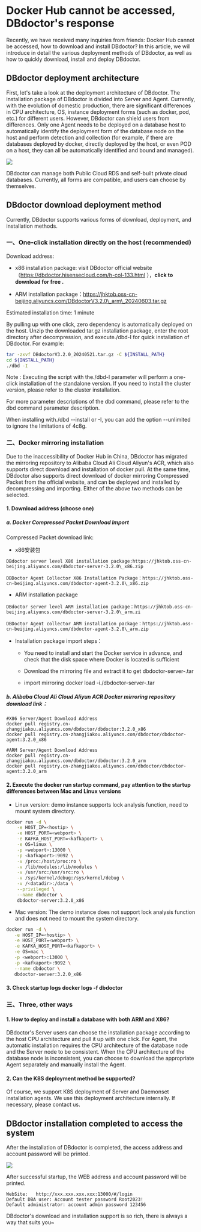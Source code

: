 # Docker Hub cannot be accessed, DBdoctor's response

Recently, we have received many inquiries from friends: Docker Hub cannot be accessed, how to download and install DBdoctor? In this article, we will introduce in detail the various deployment methods of DBdoctor, as well as how to quickly download, install and deploy DBdoctor.

## DBdoctor deployment architecture

First, let's take a look at the deployment architecture of DBdoctor. The installation package of DBdoctor is divided into Server and Agent. Currently, with the evolution of domestic production, there are significant differences in CPU architecture, OS, instance deployment forms (such as docker, pod, etc.) for different users. However, DBdoctor can shield users from differences. Only one Agent needs to be deployed on a database host to automatically identify the deployment form of the database node on the host and perform detection and collection (for example, if there are databases deployed by docker, directly deployed by the host, or even POD on a host, they can all be automatically identified and bound and managed).

![](https://mmbiz.qpic.cn/mmbiz_png/dFRFrFfpIZk0bjmTCaIoXf2jaoqHQicictxKLry3vc5yiaJ6jd5aWX43ibQ3rOMiaagB7PWufyXRpZ2tjdpWUOiaj7Rg/640?wx_fmt=png&from=appmsg&tp=webp&wxfrom=5&wx_lazy=1&wx_co=1)

DBdoctor can manage both Public Cloud RDS and self-built private cloud databases. Currently, all forms are compatible, and users can choose by themselves.

## DBdoctor download deployment method

Currently, DBdoctor supports various forms of download, deployment, and installation methods.

### 一、One-click installation directly on the host (recommended)

Download address:

- x86 installation package: visit DBdoctor official website（https://dbdoctor.hisensecloud.com/h-col-133.html ），**click to download for free .**

- ARM installation package：https://jhktob.oss-cn-beijing.aliyuncs.com/DBdoctorV3.2.0\_arm\_20240603.tar.gz

Estimated installation time: 1 minute

By pulling up with one click, zero dependency is automatically deployed on the host. Unzip the downloaded tar.gz installation package, enter the root directory after decompression, and execute./dbd-I for quick installation of DBdoctor. For example:
```Bash
tar -zxvf DBdoctorV3.2.0_20240521.tar.gz -C ${INSTALL_PATH} 
cd ${INSTALL_PATH}
./dbd -I
```
Note : Executing the script with the./dbd-I parameter will perform a one-click installation of the standalone version. If you need to install the cluster version, please refer to the cluster installation.

For more parameter descriptions of the dbd command, please refer to the dbd command parameter description.

When installing with./dbd --install or -I, you can add the option --unlimited to ignore the limitations of 4c8g.
### 二、Docker mirroring installation

Due to the inaccessibility of Docker Hub in China, DBdoctor has migrated the mirroring repository to Alibaba Cloud Ali Cloud Aliyun's ACR, which also supports direct download and installation of docker pull. At the same time, DBdoctor also supports direct download of docker mirroring Compressed Packet from the official website, and can be deployed and installed by decompressing and importing. Either of the above two methods can be selected.

#### 1. Download address (choose one)

##### a. Docker Compressed Packet Download Import
Compressed Packet download link:
- x86安装包
```
DBdoctor server level X86 installation package:https://jhktob.oss-cn-beijing.aliyuncs.com/dbdoctor-server-3.2.0\_x86.zip

DBDoctor Agent Collector X86 Installation Package：https://jhktob.oss-cn-beijing.aliyuncs.com/dbdoctor-agent-3.2.0\_x86.zip
```
- ARM installation package
```
DBdoctor server level ARM installation package：https://jhktob.oss-cn-beijing.aliyuncs.com/dbdoctor-server-3.2.0\_arm.zi

DBDoctor Agent collector ARM installation package：https://jhktob.oss-cn-beijing.aliyuncs.com/dbdoctor-agent-3.2.0\_arm.zip
```
- Installation package import steps：

    - You need to install and start the Docker service in advance, and check that the disk space where Docker is located is sufficient

    - Download the mirroring file and extract it to get dbdoctor-server-.tar

    - import mirroring docker load -i./dbdoctor-server-.tar
##### b. Alibaba Cloud Ali Cloud Aliyun ACR Docker mirroring repository download link：
```
#X86 Server/Agent Download Address
docker pull registry.cn-zhangjiakou.aliyuncs.com/dbdoctor/dbdoctor:3.2.0_x86
docker pull registry.cn-zhangjiakou.aliyuncs.com/dbdoctor/dbdoctor-agent:3.2.0_x86

#ARM Server/Agent Download Address
docker pull registry.cn-zhangjiakou.aliyuncs.com/dbdoctor/dbdoctor:3.2.0_arm
docker pull registry.cn-zhangjiakou.aliyuncs.com/dbdoctor/dbdoctor-agent:3.2.0_arm
```
#### 2. Execute the docker run startup command, pay attention to the startup differences between Mac and Linux versions
-  Linux version: demo instance supports lock analysis function, need to mount system directory.
```Bash
docker run -d \
    -e HOST_IP=<hostip> \
    -e HOST_PORT=<webport> \
    -e KAFKA_HOST_PORT=<kafkaport> \
    -e OS=linux \
    -p <webport>:13000 \
    -p <kafkaport>:9092 \
    -v /proc:/host/proc:ro \
    -v /lib/modules:/lib/modules \
    -v /usr/src:/usr/src:ro \
    -v /sys/kernel/debug:/sys/kernel/debug \
    -v /<datadir>:/data \
    --privileged \
    --name dbdoctor \
    dbdoctor-server:3.2.0_x86
```
- Mac version: The demo instance does not support lock analysis function and does not need to mount the system directory.
```Bash
docker run -d \
   -e HOST_IP=<hostip> \
   -e HOST_PORT=<webport> \
   -e KAFKA_HOST_PORT=<kafkaport> \
   -e OS=mac \
   -p <webport>:13000 \
   -p <kafkaport>:9092 \
   --name dbdoctor \
   dbdoctor-server:3.2.0_x86
```
#### 3. Check startup logs docker logs -f dbdoctor

### 三、Three, other ways

#### 1. How to deploy and install a database with both ARM and X86?

DBdoctor's Server users can choose the installation package according to the host CPU architecture and pull it up with one click. For Agent, the automatic installation requires the CPU architecture of the database node and the Server node to be consistent. When the CPU architecture of the database node is inconsistent, you can choose to download the appropriate Agent separately and manually install the Agent.

#### 2. Can the K8S deployment method be supported?

Of course, we support K8S deployment of Server and Daemonset installation agents. We use this deployment architecture internally. If necessary, please contact us.

## DBdoctor installation completed to access the system
After the installation of DBdoctor is completed, the access address and account password will be printed.

![](https://mmbiz.qpic.cn/mmbiz_png/dFRFrFfpIZk0bjmTCaIoXf2jaoqHQicictZvS60txpvibKF5ZtZFTKKVqSExY6tia0V1wJsq1ClPQtbCgy5XCjKP9w/640?wx_fmt=png&from=appmsg&tp=webp&wxfrom=5&wx_lazy=1&wx_co=1)

After successful startup, the WEB address and account password will be printed.

```
WebSite:   http://xxx.xxx.xxx.xxx:13000/#/login
Default DBA user: Account tester password Root2023!
Default administrator: account admin password 123456
```
DBdoctor's download and installation support is so rich, there is always a way that suits you~
